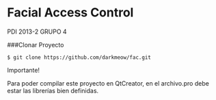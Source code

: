 # Facial Access Control

PDI 2013-2 GRUPO 4

###Clonar Proyecto

```
$ git clone https://github.com/darkmeow/fac.git

```

Importante!

Para poder compilar este proyecto en QtCreator, en el archivo.pro debe estar las librerías bien definidas.

